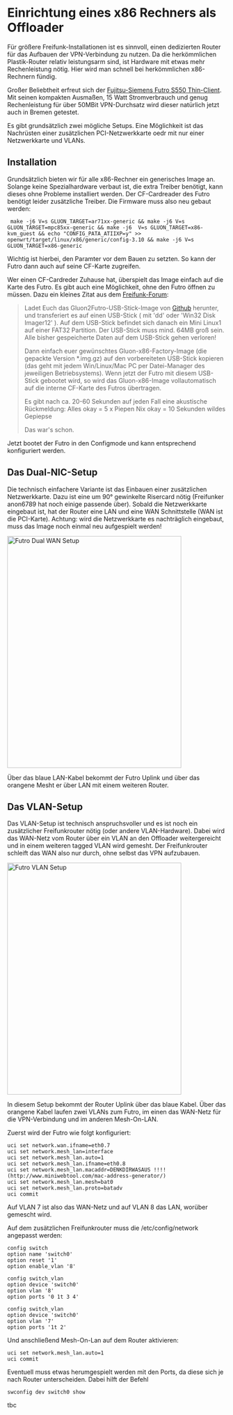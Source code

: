 # Einrichtung eines x86 Rechners als Offloader

Für größere Freifunk-Installationen ist es sinnvoll, einen dedizierten Router für das Aufbauen der VPN-Verbindung zu nutzen. Da die herkömmlichen Plastik-Router relativ leistungsarm sind, ist Hardware mit etwas mehr Rechenleistung nötig. Hier wird man schnell bei herkömmlichen x86-Rechnern fündig.

Großer Beliebtheit erfreut sich der [Fujitsu-Siemens Futro S550 Thin-Client](http://sp.ts.fujitsu.com/dmsp/Publications/public/ds-FUTRO-S550-2.pdf). Mit seinen kompakten Ausmaßen, 15 Watt Stromverbrauch und genug Rechenleistung für über 50MBit VPN-Durchsatz wird dieser natürlich jetzt auch in Bremen getestet.

Es gibt grundsätzlich zwei mögliche Setups. Eine Möglichkeit ist das Nachrüsten einer zusätzlichen PCI-Netzwerkkarte oedr mit nur einer Netzwerkkarte und VLANs.

## Installation
Grundsätzlich bieten wir für alle x86-Rechner ein generisches Image an. Solange keine Spezialhardware verbaut ist, die extra Treiber benötigt, kann dieses ohne Probleme installiert werden. Der CF-Cardreader des Futro benötigt leider zusätzliche Treiber. Die Firmware muss also neu gebaut werden:

```
 make -j6 V=s GLUON_TARGET=ar71xx-generic && make -j6 V=s GLUON_TARGET=mpc85xx-generic && make -j6  V=s GLUON_TARGET=x86-kvm_guest && echo "CONFIG_PATA_ATIIXP=y" >> openwrt/target/linux/x86/generic/config-3.10 && make -j6 V=s GLUON_TARGET=x86-generic
```

Wichtig ist hierbei, den Paramter vor dem Bauen zu setzten. So kann der Futro dann auch auf seine CF-Karte zugreifen.

Wer einen CF-Cardreder Zuhause hat, überspielt das Image einfach auf die Karte des Futro. Es gibt auch eine Möglichkeit, ohne den Futro öffnen zu müssen. Dazu ein kleines Zitat aus dem [Freifunk-Forum](https://forum.freifunk.net/t/einfache-loesung-um-einen-futro-s550-offloader-zu-flashen-windows-linux-os-x/8988):
> 
> Ladet Euch das Gluon2Futro-USB-Stick-Image von [Github](https://raw.githubusercontent.com/oszilloskop/Gluon2Futro/master/gluon2futro.img) herunter, und transferiert es auf einen USB-Stick ( mit 'dd' oder 'Win32 Disk Imager12' ). Auf dem USB-Stick befindet sich danach ein Mini Linux1 auf einer FAT32 Partition.
> Der USB-Stick muss mind. 64MB groß sein. Alle bisher gespeicherte Daten auf dem USB-Stick gehen verloren!
> 
> Dann einfach euer gewünschtes Gluon-x86-Factory-Image (die gepackte Version *.img.gz) auf den vorbereiteten USB-Stick kopieren (das geht mit jedem Win/Linux/Mac PC per Datei-Manager des jeweiligen Betriebsystems). Wenn jetzt der Futro mit diesem USB-Stick gebootet wird, so wird das Gluon-x86-Image vollautomatisch auf die interne CF-Karte des Futros übertragen.
>
> Es gibt nach ca. 20-60 Sekunden auf jeden Fall eine akustische Rückmeldung:
> Alles okay = 5 x Piepen
> Nix okay = 10 Sekunden wildes Gepiepse
> 
> Das war's schon.

Jetzt bootet der Futro in den Configmode und kann entsprechend konfiguriert werden.

## Das Dual-NIC-Setup
Die technisch einfachere Variante ist das Einbauen einer zusätzlichen Netzwerkkarte. Dazu ist eine um 90° gewinkelte Risercard nötig (Freifunker anon6789 hat noch einige passende über). Sobald die Netzwerkkarte eingebaut ist, hat der Router eine LAN und eine WAN Schnittstelle (WAN ist die PCI-Karte). Achtung: wird die Netzwerkkarte es nachträglich eingebaut, muss das Image noch einmal neu aufgespielt werden!

 <img src="http://jel.to/ff_pics/offloader_dual_nic.jpg" alt="Futro Dual WAN Setup" style="width:400px;height:533px;">
 
 Über das blaue LAN-Kabel bekommt der Futro Uplink und über das orangene Mesht er über LAN mit einem weiteren Router.

## Das VLAN-Setup
Das VLAN-Setup ist technisch anspruchsvoller und es ist noch ein zusätzlicher Freifunkrouter nötig (oder andere VLAN-Hardware). Dabei wird das WAN-Netz vom Router über ein VLAN an den Offloader weitergereicht und in einem weiteren tagged VLAN wird gemesht. Der Freifunkrouter schleift das WAN also nur durch, ohne selbst das VPN aufzubauen.

 <img src="http://jel.to/ff_pics/offloader_vlan.jpg" alt="Futro VLAN Setup" style="width:400px;height:533px;">
 
 In diesem Setup bekommt der Router Uplink über das blaue Kabel. Über das orangene Kabel laufen zwei VLANs zum Futro, im einen das WAN-Netz für die VPN-Verbindung und im anderen Mesh-On-LAN.

Zuerst wird der Futro wie folgt konfiguriert:

```
uci set network.wan.ifname=eth0.7
uci set network.mesh_lan=interface
uci set network.mesh_lan.auto=1
uci set network.mesh_lan.ifname=eth0.8
uci set network.mesh_lan.macaddr=DENKDIRWASAUS !!!!
(http://www.miniwebtool.com/mac-address-generator/)
uci set network.mesh_lan.mesh=bat0
uci set network.mesh_lan.proto=batadv
uci commit
```
Auf VLAN 7 ist also das WAN-Netz und auf VLAN 8 das LAN, worüber gemescht wird.

Auf dem zusätzlichen Freifunkrouter muss die /etc/config/network angepasst werden:

```
config switch
option name 'switch0'
option reset '1'
option enable_vlan '8'

config switch_vlan
option device 'switch0'
option vlan '8'
option ports '0 1t 3 4'

config switch_vlan
option device 'switch0'
option vlan '7'
option ports '1t 2'
```

Und anschließend Mesh-On-Lan auf dem Router aktivieren:

```
uci set network.mesh_lan.auto=1
uci commit
```

Eventuell muss etwas herumgespielt werden mit den Ports, da diese sich je nach Router unterscheiden. Dabei hilft der Befehl

```
swconfig dev switch0 show
```




tbc